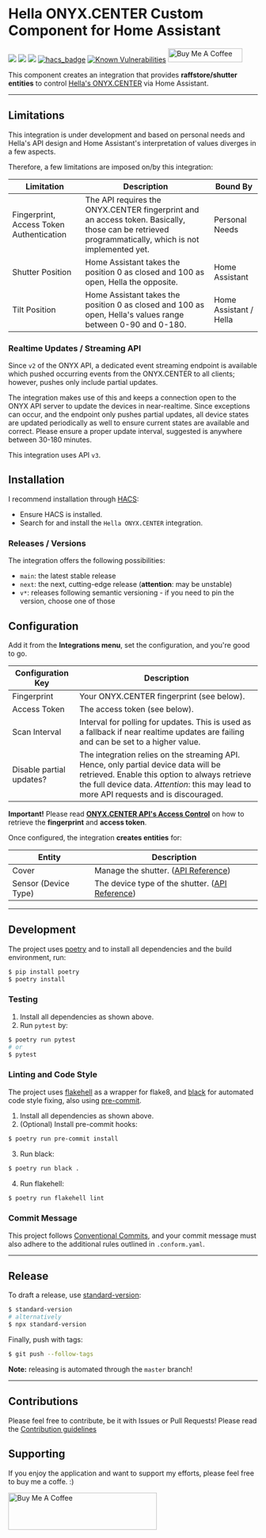 # Hella ONYX.CENTER Custom Component for Home Assistant

[![](https://img.shields.io/github/license/muhlba91/onyx-homeassistant-integration?style=for-the-badge)](LICENSE)
[![](https://img.shields.io/github/workflow/status/muhlba91/onyx-homeassistant-integration/Release?style=for-the-badge)](https://github.com/muhlba91/onyx-homeassistant-integration/actions)
[![](https://img.shields.io/coveralls/github/muhlba91/onyx-homeassistant-integration?style=for-the-badge)](https://github.com/muhlba91/onyx-homeassistant-integration/)
[![hacs_badge](https://img.shields.io/badge/HACS-Default-orange.svg?style=for-the-badge)](https://github.com/custom-components/hacs)
[![Known Vulnerabilities](https://snyk.io/test/github/muhlba91/onyx-homeassistant-integration/badge.svg)](https://snyk.io/test/github/muhlba91/onyx-homeassistant-integration/)
<a href="https://www.buymeacoffee.com/muhlba91" target="_blank"><img src="https://cdn.buymeacoffee.com/buttons/default-orange.png" alt="Buy Me A Coffee" height="28" width="150"></a>

This component creates an integration that provides **raffstore/shutter entities** to control
[Hella's ONYX.CENTER](https://www.hella.info/) via Home Assistant.

---

## Limitations

This integration is under development and based on personal needs and Hella's API design and Home Assistant's
interpretation of values diverges in a few aspects.

Therefore, a few limitations are imposed on/by this integration:

| Limitation                               | Description                                                                                                                                         | Bound By               |
|------------------------------------------|-----------------------------------------------------------------------------------------------------------------------------------------------------|------------------------|
| Fingerprint, Access Token Authentication | The API requires the ONYX.CENTER fingerprint and an access token. Basically, those can be retrieved programmatically, which is not implemented yet. | Personal Needs         |
| Shutter Position                         | Home Assistant takes the position 0 as closed and 100 as open, Hella the opposite.                                                                  | Home Assistant         |
| Tilt Position                            | Home Assistant takes the position 0 as closed and 100 as open, Hella's values range between 0-90 and 0-180.                                         | Home Assistant / Hella |

### Realtime Updates / Streaming API

Since `v2` of the ONYX API, a dedicated event streaming endpoint is available which pushed occurring events from the
ONYX.CENTER to all clients; however, pushes only include partial updates.

The integration makes use of this and keeps a connection open to the ONYX API server to update the devices in
near-realtime. Since exceptions can occur, and the endpoint only pushes partial updates, all device states are updated
periodically as well to ensure current states are available and correct. Please ensure a proper update interval,
suggested is anywhere between 30-180 minutes.

This integration uses API `v3`.

## Installation

I recommend installation through [HACS](https://hacs.xyz/):

- Ensure HACS is installed.
- Search for and install the `Hella ONYX.CENTER` integration.

### Releases / Versions

The integration offers the following possibilities:

- `main`: the latest stable release
- `next`: the next, cutting-edge release (**attention**: may be unstable)
- `v*`: releases following semantic versioning - if you need to pin the version, choose one of those

## Configuration

Add it from the **Integrations menu**, set the configuration, and you're good to go.

| Configuration Key        | Description                                                                                                                                                                                                                     |
|--------------------------|---------------------------------------------------------------------------------------------------------------------------------------------------------------------------------------------------------------------------------|
| Fingerprint              | Your ONYX.CENTER fingerprint (see below).                                                                                                                                                                                       |
| Access Token             | The access token (see below).                                                                                                                                                                                                   |
| Scan Interval            | Interval for polling for updates. This is used as a fallback if near realtime updates are failing and can be set to a higher value.                                                                                             |
| Disable partial updates? | The integration relies on the streaming API. Hence, only partial device data will be retrieved. Enable this option to always retrieve the full device data. *Attention*: this may lead to more API requests and is discouraged. |

**Important!** Please read **[ONYX.CENTER API's Access Control](https://github.com/hella-info/onyx_api#access-control)**
on how to retrieve the **fingerprint** and **access token**.

Once configured, the integration **creates entities** for:

| Entity               | Description                                                                                                      |
|----------------------|------------------------------------------------------------------------------------------------------------------|
| Cover                | Manage the shutter. ([API Reference](https://developers.home-assistant.io/docs/core/entity/cover/))              |
| Sensor (Device Type) | The device type of the shutter. ([API Reference](https://developers.home-assistant.io/docs/core/entity/sensor/)) |

---

## Development

The project uses [poetry](https://poetry.eustace.io/) and to install all dependencies and the build environment, run:

```bash
$ pip install poetry
$ poetry install
```

### Testing

1) Install all dependencies as shown above.
2) Run `pytest` by:

```bash
$ poetry run pytest
# or
$ pytest
```

### Linting and Code Style

The project uses [flakehell](https://github.com/life4/flakehell) as a wrapper for flake8,
and [black](https://github.com/psf/black) for automated code style fixing, also
using [pre-commit](https://pre-commit.com/).

1) Install all dependencies as shown above.
2) (Optional) Install pre-commit hooks:

```bash
$ poetry run pre-commit install
```

3) Run black:

```bash
$ poetry run black .
```

4) Run flakehell:

```bash
$ poetry run flakehell lint
```

### Commit Message

This project follows [Conventional Commits](https://www.conventionalcommits.org/), and your commit message must also
adhere to the additional rules outlined in `.conform.yaml`.

---

## Release

To draft a release, use [standard-version](https://github.com/conventional-changelog/standard-version):

```bash
$ standard-version
# alternatively
$ npx standard-version
```

Finally, push with tags:

```bash
$ git push --follow-tags
```

**Note:** releasing is automated through the `master` branch!

---

## Contributions

Please feel free to contribute, be it with Issues or Pull Requests! Please read
the [Contribution guidelines](CONTRIBUTING.md)

## Supporting

If you enjoy the application and want to support my efforts, please feel free to buy me a coffe. :)

<a href="https://www.buymeacoffee.com/muhlba91" target="_blank"><img src="https://cdn.buymeacoffee.com/buttons/default-orange.png" alt="Buy Me A Coffee" height="75" width="300"></a>

